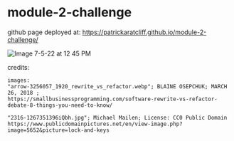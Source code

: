 # module-2-challenge
 github page deployed at:
 https://patrickaratcliff.github.io/module-2-challenge/

![Image 7-5-22 at 12 45 PM](https://user-images.githubusercontent.com/105676179/177395896-46c00215-d4a3-453f-9481-b22bc22823d2.jpg)


 credits:

    images: 
    "arrow-3256057_1920_rewrite_vs_refactor.webp"; BLAINE OSEPCHUK; MARCH 26, 2018 ;
    https://smallbusinessprogramming.com/software-rewrite-vs-refactor-debate-8-things-you-need-to-know/

    "2316-1267351396iQbh.jpg"; Michael Mailen; License: CC0 Public Domain
    https://www.publicdomainpictures.net/en/view-image.php?image=5652&picture=lock-and-keys

